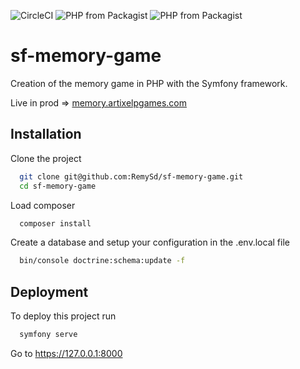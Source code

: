 ![CircleCI](https://img.shields.io/circleci/build/github/RemySd/memory-game/master)
![PHP from Packagist](https://img.shields.io/packagist/php-v/remysd/memory-game)
![PHP from Packagist](https://img.shields.io/packagist/l/remysd/memory-game)

# sf-memory-game
Creation of the memory game in PHP with the Symfony framework.

Live in prod => [memory.artixelpgames.com](https://memory.artixelpgames.com/)

## Installation

Clone the project

```bash
  git clone git@github.com:RemySd/sf-memory-game.git
  cd sf-memory-game
```

Load composer

```bash
  composer install
```

Create a database and setup your configuration in the .env.local file

```bash
  bin/console doctrine:schema:update -f
```

## Deployment

To deploy this project run

```bash
  symfony serve
```

Go to https://127.0.0.1:8000
